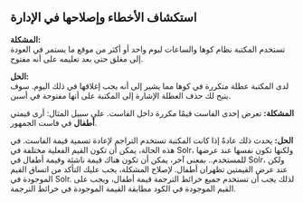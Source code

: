 ## استكشاف الأخطاء وإصلاحها في الإدارة
**المشكلة:**  
تستخدم المكتبة نظام كوها والساعات ليوم واحد أو أكثر من موقع ما يستمر في العودة إلى مغلق حتى بعد تعليمه على أنه مفتوح. 

**الحل:**  
لدى المكتبة عطلة متكررة في كوها مما يشير إلى أنه يجب إغلاقها في ذلك اليوم. سوف يتيح لك حذف العطلة الإشارة إلى المكتبة على أنها مفتوحة في أسبن.    

**المشكلة:**
تعرض إحدى الفاست قيمًا مكررة داخل الفاست. على سبيل المثال: أرى قيمتي **أطفال** في فاست الجمهور. 

**الحل:**
يحدث ذلك عادةً إذا كانت المكتبة تستخدم التراجم لإعادة تسمية قيمة الفاست. في هذه الحالة، يمكن أن تكون القيم الفعلية مختلفة في Solr، ولكنها تكون نفسها عند عرضها للمستخدم..
بمعنى آخر، يمكن أن تكون هناك قيمة ناشئة وقيمة أطفال في Solr، ولكن عند عرض القيمتين تظهران أطفال. لإصلاح المشكلة، يجب عليك التأكد من اتساق القيم الموجودة في Solr. 
لذلك يجب أن تستخدم جميع خرائط الترجمة  قيمة أطفال، ويجب على القيم الموجودة في الكود مطابقة القيمة الموجودة في خرائط الترجمة.  